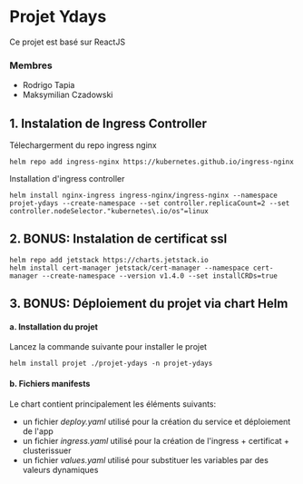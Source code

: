 # Projet Ydays

Ce projet est basé sur ReactJS

### Membres

- Rodrigo Tapia
- Maksymilian Czadowski

## 1. Instalation de Ingress Controller
Télechargerment du repo ingress nginx
```
helm repo add ingress-nginx https://kubernetes.github.io/ingress-nginx
```
Installation d'ingress controller
```
helm install nginx-ingress ingress-nginx/ingress-nginx --namespace projet-ydays --create-namespace --set controller.replicaCount=2 --set controller.nodeSelector."kubernetes\.io/os"=linux
```

## 2. BONUS: Instalation de certificat ssl
```
helm repo add jetstack https://charts.jetstack.io
helm install cert-manager jetstack/cert-manager --namespace cert-manager --create-namespace --version v1.4.0 --set installCRDs=true
```

## 3. BONUS: Déploiement du projet via chart Helm
#### a. Installation du projet
Lancez la commande suivante pour installer le projet
```
helm install projet ./projet-ydays -n projet-ydays
```

#### b. Fichiers manifests
Le chart contient principalement les éléments suivants:

- un fichier *deploy.yaml*  utilisé pour la création du service et déploiement de l'app
- un fichier *ingress.yaml* utilisé pour la création de l'ingress + certificat + clusterissuer
- un fichier *values.yaml* utilisé pour substituer les variables par des valeurs dynamiques

